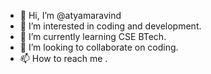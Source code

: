 - 👋 Hi, I’m @atyamaravind
- 👀 I’m interested in coding and development.
- 🌱 I’m currently learning CSE BTech.
- 💞️ I’m looking to collaborate on coding.
- 📫 How to reach me .

<!---
atyamaravind/atyamaravind is a ✨ special ✨ repository because its `README.md` (this file) appears on your GitHub profile.
You can click the Preview link to take a look at your changes.
--->
